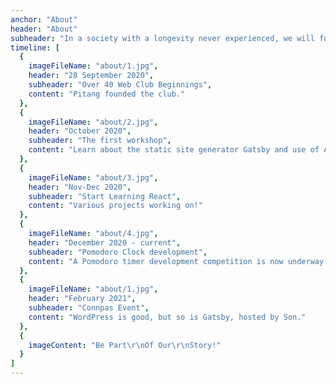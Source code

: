 ```yaml
---
anchor: "About"
header: "About"
subheader: "In a society with a longevity never experienced, we will fulfill our dream  and prosper by learning further. How about to strive together?"
timeline: [
  {
    imageFileName: "about/1.jpg",
    header: "28 September 2020",
    subheader: "Over 40 Web Club Beginnings",
    content: "Pitang founded the club."
  },
  {
    imageFileName: "about/2.jpg",
    header: "October 2020",
    subheader: "The first workshop",
    content: "Learn about the static site generator Gatsby and use of AirTable."
  },
  {
    imageFileName: "about/3.jpg",
    header: "Nov-Dec 2020",
    subheader: "Start Learning React",
    content: "Various projects working on!"
  },
  {
    imageFileName: "about/4.jpg",
    header: "December 2020 - current",
    subheader: "Pomodoro Clock development",
    content: "A Pomodoro timer development competition is now underway.**[Work 1](https://kotaro-club.netlify.app/)**"
  },
  {
    imageFileName: "about/1.jpg",
    header: "February 2021",
    subheader: "Connpas Event",
    content: "WordPress is good, but so is Gatsby, hosted by Son."
  },
  {
    imageContent: "Be Part\r\nOf Our\r\nStory!"
  }
]
---
```

